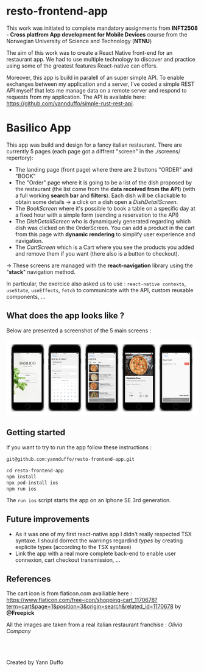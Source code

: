 # resto-frontend-app

This work was initiated to complete mandatory assignments from **INFT2508 - Cross platfrom App development for Mobile Devices** course from the Norwegian University of Science and Technology (**NTNU**)

The aim of this work was to create a React Native front-end for an restaurant app. We had to use multiple technology to discover and practice using some of the greatest features React-native can offers.

Moreover, this app is build in paralell of an super simple API. To enable exchanges between my application and a server, I've coded a simple REST API myself that lets me manage data on a remote server and respond to requests from my application. The API is available here: https://github.com/yannduffo/simple-rust-rest-api.

# Basilico App

This app was build and design for a fancy italian restaurant.
There are currently 5 pages (each page got a diffrent "screen" in the ./screens/ repertory):

- The landing page (front page) where there are 2 buttons "ORDER" and "BOOK"
- The "Order" page where it is going to be a list of the dish proposed by the restaurant (the list come from the **data received from the API**) (with a full working **search bar** and **filters**). Each dish will be cliackable to obtain some details -> a click on a dish open a _DishDetailScreen_.
- The _BookScreen_ where it's possible to book a table on a specific day at a fixed hour with a simple form (sending a reservation to the API)
- The _DishDetailScreen_ who is dynamiquely generated regarding which dish was clicked on the OrderScreen. You can add a product in the cart from this page with **dynamic rendering** to simplify user experience and navigation.
- The _CartScreen_ which is a Cart where you see the products you added and remove them if you want (there also is a button to checkout).

-> These screens are managed with the **react-navigation** library using the "**stack**" navigation method.

In particular, the exercice also asked us to use : `react-native contexts`, `useState`, `useEffects`, `fetch` to communicate with the API, custom reusable components, ...

## What does the app looks like ?

Below are presented a screenshot of the 5 main screens :

![alt text](./readmeAssets/frontend.png)

## Getting started

If you want to try to run the app follow these instructions :

```
git@github.com:yannduffo/resto-frontend-app.git
```

```
cd resto-frontend-app
npm install
npx pod-install ios
npm run ios
```

The `run ios` script starts the app on an Iphone SE 3rd generation.

## Future improvements

- As it was one of my first react-native app I didn't really respected TSX syntaxe. I should dorrect the warnings regardind _types_ by creating explicite types (according to the TSX syntaxe)
- Link the app with a real more complete back-end to enable user connexion, cart checkout transmission, ...

## References

The cart icon is from flaticon.com availiable here : https://www.flaticon.com/free-icon/shopping-cart_1170678?term=cart&page=1&position=3&origin=search&related_id=1170678 by **@Freepick**

All the images are taken from a real italian restaurant franchise : _Olivia Company_

<br>
<br>
<br>
Created by Yann Duffo
